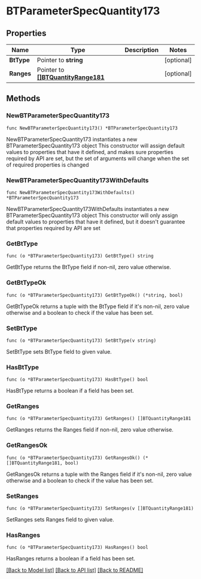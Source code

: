 # BTParameterSpecQuantity173

## Properties

Name | Type | Description | Notes
------------ | ------------- | ------------- | -------------
**BtType** | Pointer to **string** |  | [optional] 
**Ranges** | Pointer to [**[]BTQuantityRange181**](BTQuantityRange181.md) |  | [optional] 

## Methods

### NewBTParameterSpecQuantity173

`func NewBTParameterSpecQuantity173() *BTParameterSpecQuantity173`

NewBTParameterSpecQuantity173 instantiates a new BTParameterSpecQuantity173 object
This constructor will assign default values to properties that have it defined,
and makes sure properties required by API are set, but the set of arguments
will change when the set of required properties is changed

### NewBTParameterSpecQuantity173WithDefaults

`func NewBTParameterSpecQuantity173WithDefaults() *BTParameterSpecQuantity173`

NewBTParameterSpecQuantity173WithDefaults instantiates a new BTParameterSpecQuantity173 object
This constructor will only assign default values to properties that have it defined,
but it doesn't guarantee that properties required by API are set

### GetBtType

`func (o *BTParameterSpecQuantity173) GetBtType() string`

GetBtType returns the BtType field if non-nil, zero value otherwise.

### GetBtTypeOk

`func (o *BTParameterSpecQuantity173) GetBtTypeOk() (*string, bool)`

GetBtTypeOk returns a tuple with the BtType field if it's non-nil, zero value otherwise
and a boolean to check if the value has been set.

### SetBtType

`func (o *BTParameterSpecQuantity173) SetBtType(v string)`

SetBtType sets BtType field to given value.

### HasBtType

`func (o *BTParameterSpecQuantity173) HasBtType() bool`

HasBtType returns a boolean if a field has been set.

### GetRanges

`func (o *BTParameterSpecQuantity173) GetRanges() []BTQuantityRange181`

GetRanges returns the Ranges field if non-nil, zero value otherwise.

### GetRangesOk

`func (o *BTParameterSpecQuantity173) GetRangesOk() (*[]BTQuantityRange181, bool)`

GetRangesOk returns a tuple with the Ranges field if it's non-nil, zero value otherwise
and a boolean to check if the value has been set.

### SetRanges

`func (o *BTParameterSpecQuantity173) SetRanges(v []BTQuantityRange181)`

SetRanges sets Ranges field to given value.

### HasRanges

`func (o *BTParameterSpecQuantity173) HasRanges() bool`

HasRanges returns a boolean if a field has been set.


[[Back to Model list]](../README.md#documentation-for-models) [[Back to API list]](../README.md#documentation-for-api-endpoints) [[Back to README]](../README.md)


